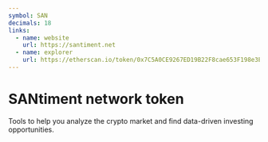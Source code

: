 ```yaml
---
symbol: SAN
decimals: 18
links:
  - name: website
    url: https://santiment.net
  - name: explorer
    url: https://etherscan.io/token/0x7C5A0CE9267ED19B22F8cae653F198e3E8daf098
---
```


# SANtiment network token

Tools to help you analyze the crypto market and find data-driven investing opportunities.
